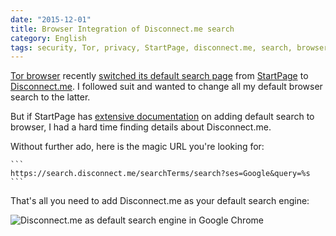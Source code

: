 ```yaml
---
date: "2015-12-01"
title: Browser Integration of Disconnect.me search
category: English
tags: security, Tor, privacy, StartPage, disconnect.me, search, browser, Google, Chrome
---
```


[Tor browser](https://www.torproject.org/projects/torbrowser.html.en) recently
[switched its default search
page](https://blog.disconnect.me/disconnect-is-the-new-default-search-provider-on-the-tor-browser/)
from [StartPage](https://startpage.com) to
[Disconnect.me](https://search.disconnect.me/). I followed suit and wanted to
change all my default browser search to the latter.

But if StartPage has [extensive
documentation](https://support.startpage.com/index.php?/Knowledgebase/Article/View/197/14/how-do-i-add-startpage-to-my-browser-generic-instructions-for-any-browser)
on adding default search to browser, I had a hard time finding details about
Disconnect.me.

Without further ado, here is the magic URL you're looking for:

    ```
    https://search.disconnect.me/searchTerms/search?ses=Google&query=%s
    ```

That's all you need to add Disconnect.me as your default search engine:

![Disconnect.me as default search engine in Google
Chrome](/uploads/2015/google-chrome-disconnect-me-default-search-engine.png)

